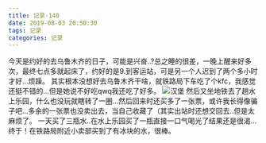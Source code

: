 ```yaml
---
title: 记录-140
date: 2019-08-03 20:50:30
tags: 记录
categories: 记录
---
```

今天是约好的去乌鲁木齐的日子，可能是兴奋..?总之睡的很差，一晚上醒来好多次，最终七点多就起床了，约好的是9.到客运站，可是另一个人迟到了两个多小时才好...烦躁。
其实根本没想好去乌鲁木齐干啥，就铁路局下车吃了个kfc，我感觉还挺不错的...但是她说不好吃qwq我还吃了好多。
![汉堡](/img/记录140-1.jpg)
然后又坐地铁去了趟水上乐园，什么也没玩就瞎转了一圈...然后回来时还买多了一张票，或许我长得像骗子吧...多余的一张票也没卖出去，当自己收藏了（其实出站时还想交回去..但是太麻烦了。
一天买了三瓶水..在水上乐园买了一瓶直接一口气喝光了结果还是很渴...终于！在铁路局附近小卖部买到了有冰块的水，很棒。